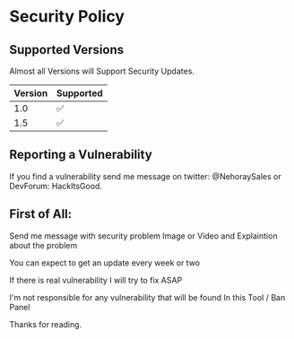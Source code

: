 # Security Policy

## Supported Versions

Almost all Versions will Support Security Updates.

| Version | Supported          |
| ------- | ------------------ |
| 1.0     | :white_check_mark: |
| 1.5     | :white_check_mark: |


## Reporting a Vulnerability

If you find a vulnerability send me message on twitter: @NehoraySales
or DevForum: HackItsGood.
## First of All:

Send me message with security problem Image or Video
and Explaintion about the problem

You can expect to get an update every week or two

If there is real vulnerability I will try to fix ASAP

I'm not responsible for any vulnerability that will be found In this Tool / Ban Panel

Thanks for reading.
